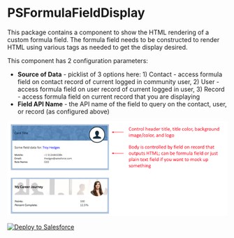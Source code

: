 # PSFormulaFieldDisplay

This package contains a component to show the HTML rendering of a custom formula field. The formula field needs to be constructed to render HTML using various tags as needed to get the display desired. 

This component has 2 configuration parameters:
* <b>Source of Data</b> - picklist of 3 options here: 1) Contact - access formula field on contact record of current logged in community user, 2) User - access formula field on user record of current logged in user, 3) Record - access formula field on current record that you are displaying
* <b>Field API Name</b> - the API name of the field to query on the contact, user, or record (as configured above)

![alt text](https://github.com/thedges/PSFormulaFieldDisplay/blob/master/PSFormulaFieldDisplay.png "Sample Image")

<a href="https://githubsfdeploy.herokuapp.com">
  <img alt="Deploy to Salesforce"
       src="https://raw.githubusercontent.com/afawcett/githubsfdeploy/master/deploy.png">
</a>
